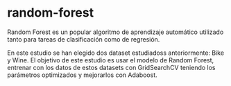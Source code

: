 # random-forest
Random Forest es un popular algoritmo de aprendizaje automático utilizado tanto para tareas de clasificación como de regresión.

En este estudio se han elegido dos dataset estudiadoss anteriormente: Bike y Wine. El objetivo de este estudio es usar el modelo de Random Forest, entrenar con los datos de estos datasets con GridSearchCV teniendo los parámetros optimizados y mejorarlos con Adaboost.
